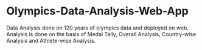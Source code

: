 # Olympics-Data-Analysis-Web-App
Data Analysis done on 120 years of olympics data and deployed on web. Analysis is done on the basis of Medal Tally, Overall Analysis, Country-wise Analysis and Athlete-wise Analysis.
